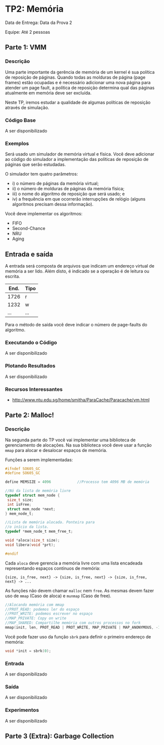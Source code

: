 # TP2: Memória

Data de Entrega: Data da Prova 2

Equipe: Até 2 pessoas

## Parte 1: VMM

### Descrição

Uma parte importante da gerência de memória de um kernel é sua política de
reposição de páginas. Quando todas as molduras de página (page frames) estão
ocupadas e é necessário adicionar uma  nova página para atender um page fault,
a política de reposição determina qual das páginas atualmente em memória deve
ser excluída.

Neste TP, iremos estudar a qualidade de algumas políticas de reposição através
de simulação.

### Código Base

A ser disponibilizado

### Exemplos

Será usado um simulador de memória virtual e física. Você deve adicionar ao
código do simulador a implementação das políticas de reposição de páginas que
serão estudadas.

O simulador tem quatro parâmetros:

  * i) o número de páginas da memória virtual;
  * ii) o número de molduras de páginas da memória física;
  * iii) o nome do algoritmo de reposição que será usado; e
  * iv) a frequência em que ocorrerão interrupções de relógio
        (alguns algoritmos precisam dessa informação).

Você deve implementar os algoritmos:

  * FIFO
  * Second-Chance
  * NRU
  * Aging

## Entrada e saída

A entrada será composta de arquivos que indicam um endereço virtual de
memória a ser lido. Além disto, é indicado se a operação é de leitura ou
escrita.

| End. | Tipo |
|------|------|
| 1726 | r    |
| 1232 | w    |
| ...  | ...  |


Para o método de saída você deve indicar o número de page-faults do algoritmo.

### Executando o Código

A ser disponibilizado

### Plotando Resultados

A ser disponibilizado

### Recursos Interessantes

  * http://www.ntu.edu.sg/home/smitha/ParaCache/Paracache/vm.html


## Parte 2: Malloc!

### Descrição

Na segunda parte do TP você vai implementar uma biblioteca de gerenciamento
de alocações. Na sua biblioteca você deve usar a função `mmap` para alocar e
desalocar espaços de memória.

Funções a serem implementadas:

```c
#ifndef SO605_GC
#define SO605_GC

define MEMSIZE = 4096            //Processo tem 4096 MB de memória

//Nó da lista de memória livre
typedef struct mem_node {
 size_t size;
 int isFree;
 struct mem_node *next;
} mem_node_t;

//Lista de memória alocada. Ponteira para
//o início da lista.
typedef *mem_node_t mem_free_t;

void *aloca(size_t size);
void libera(void *prt);

#endif
```

Cada `aloca` deve gerencia a memória livre com uma lista encadeada
representando espaços contínuos de memória:

```
{size, is_free, next} -> {size, is_free, next} -> {size, is_free, next} -> ...
```

As funções não devem chamar `malloc` nem `free`. As mesmas devem fazer uso de
`mmap` (Caso de aloca) e `munmap` (Caso de free).

```c
//Alocando memória com mmap
//PROT_READ: podemos ler do espaço
//PROT_WRITE: podemos escrever no espaço
//MAP_PRIVATE: Copy on write
//MAP_SHARED: Compartilhe memória com outros processos no fork
mmap(init, len, PROT_READ | PROT_WRITE, MAP_PRIVATE | MAP_ANONYMOUS, -1, 0);
```

Você pode fazer uso da função `sbrk` para definir o primeiro endereço de
memória:

```c
void *init = sbrk(0);
```

### Entrada

A ser disponibilizado

### Saída

A ser disponibilizado

### Experimentos

A ser disponibilizado

## Parte 3 (Extra): Garbage Collection
